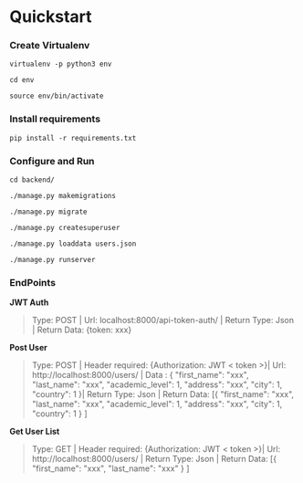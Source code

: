 # Quickstart

### Create Virtualenv

```
virtualenv -p python3 env

cd env

source env/bin/activate
```

### Install requirements

```
pip install -r requirements.txt
```

### Configure and Run 

```
cd backend/

./manage.py makemigrations

./manage.py migrate

./manage.py createsuperuser

./manage.py loaddata users.json

./manage.py runserver
```

### EndPoints

**JWT Auth**
> Type: POST | Url: localhost:8000/api-token-auth/ | Return Type: Json | Return Data:  {token: xxx} 

**Post User**
> Type: POST | Header required: {Authorization: JWT < token >}| Url: http://localhost:8000/users/ | Data : { "first_name": "xxx", "last_name": "xxx", "academic_level": 1, "address": "xxx", "city": 1, "country": 1 }| Return Type: Json | Return Data:  [{ "first_name": "xxx", "last_name": "xxx", "academic_level": 1, "address": "xxx", "city": 1, "country": 1 } ]

**Get User List**
> Type: GET | Header required: {Authorization: JWT < token >}| Url: http://localhost:8000/users/ | Return Type: Json | Return Data:  [{ "first_name": "xxx", "last_name": "xxx" } ]

